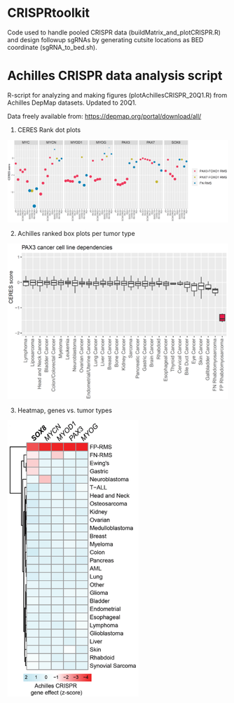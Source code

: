 # CRISPRtoolkit
Code used to handle pooled CRISPR data (buildMatrix_and_plotCRISPR.R) and design followup sgRNAs by generating cutsite locations as BED coordinate (sgRNA_to_bed.sh).

# Achilles CRISPR data analysis script
R-script for analyzing and making figures (plotAchillesCRISPR_20Q1.R) from Achilles DepMap datasets. Updated to 20Q1.

Data freely available from:  https://depmap.org/portal/download/all/


1. CERES Rank dot plots 

<a href="https://github.com/GryderArt/CRISPRtoolkit/blob/master/"><img src="example_plots/CERES_RankDots.png" width="700"/></a>

2. Achilles ranked box plots per tumor type

<a href="https://github.com/GryderArt/CRISPRtoolkit/blob/master/"><img src="example_plots/PAX3_RankedBoxes.png" width="700"/></a>

3. Heatmap, genes vs. tumor types

<a href="https://github.com/GryderArt/CRISPRtoolkit/blob/master/"><img src="example_plots/AchillesHeatMap.png" width="300"/></a>
